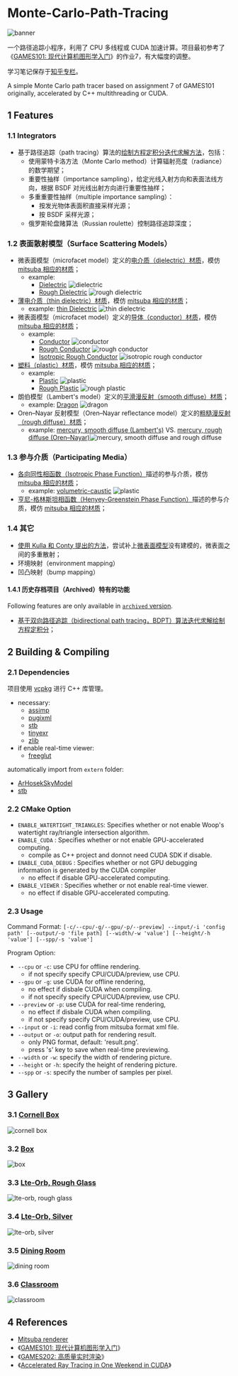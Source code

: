 # Monte-Carlo-Path-Tracing

![banner](./resources/images/banner.png)

一个路径追踪小程序，利用了 CPU 多线程或 CUDA 加速计算。项目最初参考了《[GAMES101: 现代计算机图形学入门](https://sites.cs.ucsb.edu/~lingqi/teaching/games101.html)》的作业7，有大幅度的调整。

学习笔记保存于[知乎专栏](https://zhuanlan.zhihu.com/p/459580639)。

A simple Monte Carlo path tracer based on assignment 7 of GAMES101 originally, accelerated by C++ multithreading or CUDA.

## 1 Features

### 1.1 Integrators

- 基于路径追踪（path tracing）算法的[绘制方程定积分迭代求解方法](src/renderer/integrators/path.cpp)，包括：
  - 使用蒙特卡洛方法（Monte Carlo method）计算辐射亮度（radiance）的数学期望；
  - 重要性抽样（importance sampling），给定光线入射方向和表面法线方向，根据 BSDF 对光线出射方向进行重要性抽样；
  - 多重重要性抽样（multiple importance sampling）：
    - 按发光物体表面积直接采样光源；
    - 按 BSDF 采样光源；
  - 俄罗斯轮盘赌算法（Russian roulette）控制路径追踪深度；

### 1.2 表面散射模型（Surface Scattering Models）

- 微表面模型（microfacet model）定义的[电介质（dielectric）材质](src/renderer/bsdfs/dielectric.cpp)，模仿 [mitsuba 相应的材质](https://mitsuba2.readthedocs.io/en/latest/generated/plugins.html#rough-dielectric-material-roughdielectric)；
  - example:
    - [Dielectric](./resources/scene/matpreview/dielectric.xml) ![dielectric](./resources/results/dielectric.png)
    - [Rough Dielectric](./resources/scene/matpreview/rough_dielectric.xml) ![rough dielectric](./resources/results/rough-dielectric.png)
- [薄电介质（thin dielectric）材质](src/renderer/bsdfs/thin_dielectric.cpp)，模仿 [mitsuba 相应的材质](https://mitsuba2.readthedocs.io/en/latest/generated/plugins.html#thin-dielectric-material-thindielectric)；
  - example: [thin Dielectric](./resources/scene/matpreview/thin_dielectric.xml) ![thin dielectric](./resources/results/thin-dielectric.png)
- 微表面模型（microfacet model）定义的[导体（conductor）材质](src/renderer/bsdfs/conductor.cpp)，模仿 [mitsuba 相应的材质](https://mitsuba2.readthedocs.io/en/latest/generated/plugins.html#rough-conductor-material-roughconductor)；
  - example:
    - [Conductor](./resources/scene/matpreview/conductor.xml) ![conductor](./resources/results/conductor.png)
    - [Rough Conductor](./resources/scene/matpreview/rough_conductor.xml) ![rough conductor](./resources/results/rough-conductor.png)
    - [Isotropic Rough Conductor](./resources/scene/matpreview/rough_conductor_isotropic.xml) ![isotropic rough conductor](./resources/results/rough-conductor-isotropic.png)
- [塑料（plastic）材质](src/renderer/bsdfs/plastic.cpp)，模仿 [mitsuba 相应的材质](https://mitsuba2.readthedocs.io/en/latest/generated/plugins.html#smooth-plastic-material-plastic)；
  - example:
    - [Plastic](./resources/scene/matpreview/plastic.xml) ![plastic](./resources/results/plastic.png)
    - [Rough Plastic](./resources/scene/matpreview/rough_plastic.xml) ![rough plastic](./resources/results/rough-plastic.png)
- 朗伯模型（Lambert's model）定义的[平滑漫反射（smooth diffuse）材质](src/renderer/bsdfs/diffuse.cpp)；
  - example: [Dragon](./resources/scene/dragon/scene.xml) ![dragon](./resources/results/dragon.png)
- Oren–Nayar 反射模型（Oren–Nayar reflectance model）定义的[粗糙漫反射（rough diffuse）材质](src/renderer/bsdfs/rough_diffuse.cpp)；
  - example: [mercury, smooth diffuse (Lambert's)](./resources/scene/mercury/smooth_diffuse.xml) VS. [mercury, rough diffuse (Oren–Nayar)](./resources/scene/mercury/rough_diffuse.xml)![mercury, smooth diffuse and rough diffuse](/resources/images/mercury_smooth-diffuse_rough-diffuse.png)

### 1.3 参与介质（Participating Media）

- [各向同性相函数（Isotropic Phase Function）](src/renderer/medium/isotropic.cpp)描述的参与介质，模仿 [mitsuba 相应的材质](https://mitsuba2.readthedocs.io/en/latest/generated/plugins.html#isotropic-phase-function-isotropic)；
  - example: [volumetric-caustic](./resources/scene/volumetric-caustic/scene_v0.6.xml) ![plastic](./resources/results/volumetric-caustic_isotropic.png)
- [亨尼-格林斯坦相函数（Henyey-Greenstein Phase Function）](src/renderer/medium/henyey_greenstein.cpp)描述的参与介质，模仿 [mitsuba 相应的材质](https://mitsuba2.readthedocs.io/en/latest/generated/plugins.html#henyey-greenstein-phase-function-hg)；

### 1.4 其它

- [使用 Kulla 和 Conty 提出的方法](https://fpsunflower.github.io/ckulla/data/s2017_pbs_imageworks_slides_v2.pdf)，尝试补上[微表面模型](https://www.cs.cornell.edu/~srm/publications/EGSR07-btdf.pdf)没有建模的，微表面之间的多重散射；
- 环境映射（environment mapping）
- 凹凸映射（bump mapping）

#### 1.4.1 历史存档项目（Archived）特有的功能

Following features are only available in [`archived` version](archive/).

- [基于双向路径追踪（bidirectional path tracing，BDPT）算法迭代求解绘制方程定积分](archive/src/integrators/bdpt.hpp)；

## 2 Building & Compiling

### 2.1 Dependencies

项目使用 [vcpkg](https://github.com/microsoft/vcpkg) 进行 C++ 库管理。

- necessary:
  - [assimp](https://github.com/assimp/assimp)
  - [pugixml](https://pugixml.org/)
  - [stb](https://github.com/nothings/stb)
  - [tinyexr](https://github.com/syoyo/tinyexr)
  - [zlib](https://zlib.net/)
- if enable real-time viewer:
  - [freeglut](https://freeglut.sourceforge.net/)

automatically import from `extern` folder:

- [ArHosekSkyModel](http://cgg.mff.cuni.cz/projects/SkylightModelling/)
- [stb](http://nothings.org/stb)

### 2.2 CMake Option

- `ENABLE_WATERTIGHT_TRIANGLES`: Specifies whether or not enable Woop's watertight ray/triangle intersection algorithm.
- `ENABLE_CUDA` : Specifies whether or not enable GPU-accelerated computing.
  - compile as C++ project and donnot need CUDA SDK if disable.
- `ENABLE_CUDA_DEBUG` : Specifies whether or not GPU debugging information is generated by the CUDA compiler
  - no effect if disable GPU-accelerated computing.
- `ENABLE_VIEWER` : Specifies whether or not enable real-time viewer.
  - no effect if disable GPU-accelerated computing.

### 2.3 Usage

Command Format: `[-c/--cpu/-g/--gpu/-p/--preview] --input/-i 'config path' [--output/-o 'file path] [--width/-w 'value'] [--height/-h 'value'] [--spp/-s 'value']`

Program Option:

- `--cpu` or `-c`: use CPU for offline rendering.
  - if not specify specify CPU/CUDA/preview, use CPU.
- `--gpu` or `-g`: use CUDA for offline rendering,
  - no effect if disbale CUDA when compiling.
  - if not specify specify CPU/CUDA/preview, use CPU.
- `--preview` or `-p`: use CUDA for real-time rendering,
  - no effect if disbale CUDA when compiling.
  - if not specify specify CPU/CUDA/preview, use CPU.
- `--input` or `-i`: read config from mitsuba format xml file.
- `--output` or `-o`: output path for rendering result.
  - only PNG format, default: 'result.png'.
  - press 's' key to save when real-time previewing.
- `--width` or `-w`: specify the width of rendering picture.
- `--height` or `-h`: specify the height of rendering picture.
- `--spp` or `-s`: specify the number of samples per pixel.

## 3 Gallery

### 3.1 [Cornell Box](./resources/scene/cornell-box/scene_v0.6.xml)

![cornell box](./resources/results/cornell-box.png)

### 3.2 [Box](./resources/scene/scene_v0.6.xml)

![box](./resources/results/box.png)

### 3.3 [Lte-Orb, Rough Glass](./resources/scene/lte-orb/rough_glass.xml)

![lte-orb, rough glass](./resources/results/lte-orb_rough-glass.png)

### 3.4 [Lte-Orb, Silver](./resources/scene/lte-orb/silver.xml)

![lte-orb, silver](./resources/results/lte-orb_silver.png)

### 3.5 [Dining Room](./resources/scene/dining-room/scene_v0.6.xml)

![dining room](./resources/results/dining-room.png)

### 3.6 [Classroom](./resources/scene/classroom/scene_v0.6.xml)

![classroom](./resources/results/classroom.png)

## 4 References

- [Mitsuba renderer](https://github.com/mitsuba-renderer/mitsuba)
- 《[GAMES101: 现代计算机图形学入门](https://sites.cs.ucsb.edu/~lingqi/teaching/games101.html)》
- 《[GAMES202: 高质量实时渲染](https://sites.cs.ucsb.edu/~lingqi/teaching/games202.html)》
- 《[Accelerated Ray Tracing in One Weekend in CUDA](https://developer.nvidia.com/blog/accelerated-ray-tracing-cuda)》
